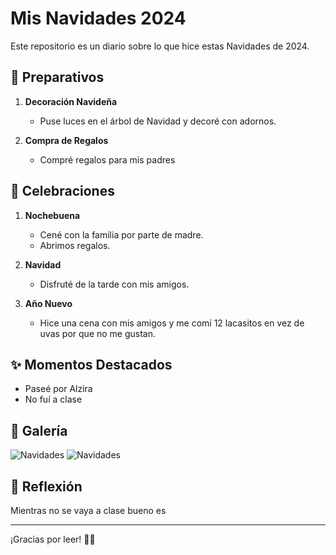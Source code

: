 # Mis Navidades 2024

Este repositorio es un diario sobre lo que hice estas Navidades de 2024.
## 🎄 Preparativos

1. **Decoración Navideña**  
   - Puse luces en el árbol de Navidad y decoré con adornos.
   
2. **Compra de Regalos**  
   - Compré regalos para mis padres
## 🎉 Celebraciones

1. **Nochebuena**  
   - Cené con la familia por parte de madre.
   - Abrimos regalos.

2. **Navidad**    
   - Disfruté de la tarde con mis amigos.  

3. **Año Nuevo**  
   - Hice una cena con mis amigos y me comí 12 lacasitos en vez de uvas por que no me gustan.

## ✨ Momentos Destacados

- Paseé por Alzira 
- No fuí a clase
## 📸 Galería

![Navidades](https://i.ytimg.com/vi/GVpyMsO13pE/hq720.jpg?sqp=-oaymwEhCK4FEIIDSFryq4qpAxMIARUAAAAAGAElAADIQj0AgKJD&rs=AOn4CLDUcvhYvvPawI4Ud5pGHd6Bv5s1nQ "Pedrito")
![Navidades](https://www.periodistadigital.com/wp-content/uploads/2019/12/WhatsApp-Image-2019-12-26-at-13.33.55.jpeg "Pedrito")


## 🌟 Reflexión

Mientras no se vaya a clase bueno es 

---

¡Gracias por leer! 🎅✨
